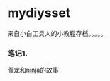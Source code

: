 # mydiysset
来自小白工具人的小教程存档。。。。。

### 笔记1.
[青龙和ninja的故事](https://github.com/gold-huiyun/mydiysset/blob/main/qlhelp/%E9%9D%92%E9%BE%99ninja%E5%AE%89%E8%A3%85%E5%AD%98%E6%A1%A3.md)
